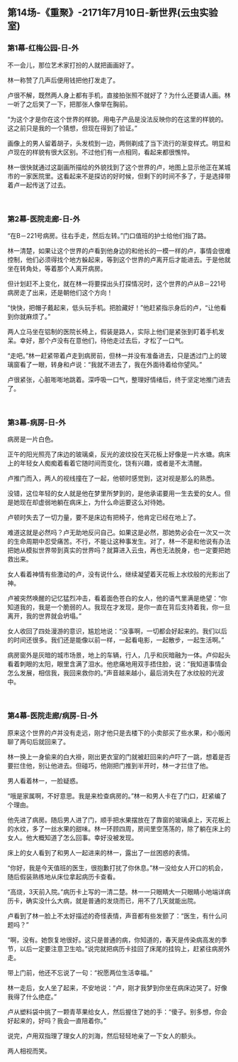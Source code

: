 ## 第14场-《重聚》-2171年7月10日-新世界(云虫实验室)

### 第1幕-红梅公园-日-外

不一会儿，那位艺术家打扮的人就把画画好了。

林一称赞了几声后便用钱把他打发走了。

卢很不解，既然两人身上都有手机，直接拍张照不就好了？为什么还要请人画。林一听了之后笑了一下，把那张人像举在胸前。

“为这个才是你在这个世界的样貌。用电子产品是没法反映你的在这里的样貌的。这之前只是我的一个猜想，但现在得到了验证。”

画像上的男人留着胡子，头发梳到一边，两侧剃成了当下流行的渐变样式。明显和卢现在的样貌有很大区别。不过他们有一点相同，看起来都很憔悴。

林一很快就通过这副画所描绘的外貌找到了这个世界的卢，地图上显示他正在某城市的一家医院里。这看起来不是探访的好时候，但剩下的时间不多了，于是选择带着卢一起传送了过去。

<br>

### 第2幕-医院走廊-日-外

“在B－221号病房。往右手走，然后左转。”门口值班的护士给他们指了路。

林一清楚，如果让这个世界的卢看到他身边的和他长的一模一样的卢，事情会很难控制，他们必须得找个地方躲起来，等到这个世界的卢离开后才能进去。于是他就坐在转角处，等着那个人离开病房。

但计划赶不上变化，就在林一将要探出头打探情况时，这个世界的卢从B－221号病房走了出来，还是朝他们这个方向！

“快快，把帽子戴起来，低头玩手机。把脸藏好！”他赶紧指示身后的卢，“让他看到你就麻烦了。”

两人立马坐在铝制的医院长椅上，假装是路人，实际上他们是紧张到盯着手机发呆。幸好，那个卢没有在意他们，待他走过去后，才松了一口气。

“走吧。”林一赶紧带着卢走到病房前，但林一并没有准备进去，只是透过门上的玻璃窗看了一眼，转身和卢说：“我就不进去了，我在外面待着给你望风。”

卢很紧张，心脏嘭嘭地跳着。深呼吸一口气，整理好情绪后，终于坚定地推门进去了。

<br>

### 第3幕-病房-日-外

病房是一片白色。

正午的阳光照亮了床边的玻璃桌，反光的波纹投在天花板上好像是一片水塘。病床上的年轻女人痴痴着看着它随时间而变化，饶有兴趣，或者是不太清醒。

卢推门而入，两人的视线撞在了一起，他顿时感觉到，这对视是那么的熟悉。

没错，这位年轻的女人就是他在梦里所梦到的，是他承诺要用一生去爱的女人。但是她现在却虚弱地躺在病床上，为什么命运要这么对待她。

卢顿时失去了一切力量，要不是床边有把椅子，他肯定已经在地上了。

难道这就是必然吗？卢无助地反问自己。如果这是必然，那她势必会在一次又一次的生命周期中忍受痛苦。不行，不能让这种事发生。对了，林一不是和他说有办法把她从模拟世界带到真实的世界吗？就算进入云虫，再也无法脱身，也一定要把她救出来。

女人看着神情有些激动的卢，没有说什么，继续凝望着天花板上水纹般的光影出了神。

卢被突然唤醒的记忆猛烈冲击，看着面色苍白的女人，他的语气里满是绝望：“你知道我的，我是一个脆弱的人。我现在才发现，是你一直在背后支持着我，你一旦离开，我的世界就会坍塌。”

女人收回了四处漫游的意识，尴尬地说：“没事啊，一切都会好起来的。我们以后的时间还很多。我们还是能像以前一样，一起看电影，一起散步，一起生活啊。”

病房窗外是灰暗的城市场景，地上的车辆，行人，几乎和灰暗融为一体。卢仰起头看着刺眼的太阳，眼里含满了泪水。他悲痛地用双手捂住脸，说：“我知道事情会怎么发展，相信我，我回来救你的。”声音越来越小，最后消失在了水纹般的光波中。

<br>

### 第4幕-医院走廊/病房-日-外

原来这个世界的卢并没有走远，刚才他只是去楼下的小卖部买了些水果，和小贩闲聊了两句后就回来了。

林一换上一身偷来的白大褂，刚出更衣室的门就被赶回来的卢吓了一跳，想着是否要拦住他，别让他进去。但碰巧，他刚把门推到半开时，林一才拦住了他。

男人看着林一，一脸疑惑。

“哦是家属啊，不好意思。我是来检查病房的。”林一和男人卡在了门口，赶紧编了个理由。

他先进了病房。随后男人进了门，顺手把水果摆放在了靠窗的玻璃桌上，天花板上的水纹，多了一丝水果的甜味。林一环顾四周，房间里空荡荡的，除了躺在床上的女人。他大概知道了怎么回事。幸好没被发现。

床上的女人看到了和男人一起进来的林一，露出了一丝困惑的表情。

“你好，我是今天值班的医生，很抱歉打扰了你休息。”林一没给女人开口的机会，随后假装熟练地从床位拿起病历卡查看。

“高烧，3天前入院。”病历卡上写的一清二楚。林一一只眼睛大一只眼睛小地端详病历卡，确实没什么大病，就是普通的发烧而已，用不了几天就能出院。

卢看到了林一脸上不太好描述的奇怪表情，声音都有些发颤了：“医生，有什么问题吗？”

“啊，没有。她恢复地很好。这只是普通的病，你知道的，春天是传染病高发的季节，以后一定要注意卫生哈。”说完就把病历卡挂回了床尾的挂钩上，赶紧往病房外走。

带上门前，他还不忘说了一句：“祝愿两位生活幸福。”

林一走后，女人坐了起来，不安地说：“卢，刚才我梦到你坐在病床边哭了。好像我得了什么绝症。”

卢从塑料袋中挑了一颗青苹果给女人，然后握住了她的手：“傻子。别多想，你会好起来的，好吗？我会一直陪着你。”

说完，卢用双指理了理女人的刘海，然后轻轻地亲了一下女人的额头。

两人相视而笑。
